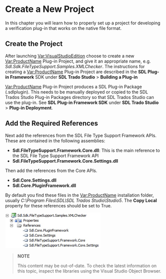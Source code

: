 Create a New Project
==

In this chapter you will learn how to properly set up a project for developing a verification plug-in that works on the native file format.

Create the Project
--

After launching <Var:VisualStudioEdition> choose to create a new <Var:ProductName> Plug-in Project, and give it an appropriate name, e.g. *Sdl.Sdk.FileTypeSupport.Samples.XMLChecker*. The instructions for creating a <Var:ProductName> Plug-in Project are described in the **SDL Plug-in Framework** SDK under **SDL Trado Studio** > **Building a Plug-in**

<Var:ProductName> Plug-in Project produces a SDL Plug-in Package (.sdlplugin). This needs to be manually deployed or copied to the SDL Trados Studio Plug-in Packages directory so that SDL Trados Studio can use the plug-in. See **SDL Plug-in Framework SDK** under **SDL Trado Studio** > **Plug-in Deployment**.

Add the Required References
--

Next add the references from the SDL File Type Support Framework APIs. These are contained in the following assemblies:

* **Sdl.FileTypeSupport.Framework.Core.dll**: This is the main reference to the SDL File Type Support Framework API
* **Sdl.FileTypeSupport.Framework.Core.Settings.dll**

Then add the references from the Core APIs.
* **Sdl.Core.Settings.dll**
* **Sdl.Core.PluginFramework.dll**

By default you find these files in the <Var:ProductName> installation folder, usually *C:\Program Files\SDL\SDL Trados Studio\Studio5*. The **Copy Local** property for these references should be set to True.

![NativeVerifierReferences](images/NativeVerifierReferences.jpg)

>**NOTE**
>
> This content may be out-of-date. To check the latest information on this topic, inspect the libraries using the Visual Studio Object Browser.